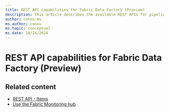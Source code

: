 ```yaml
---
title: REST API capabilities for Fabric Data Factory (Preview)
description: This article describes the available REST APIs for pipelines in Microsoft Fabric Data Factory.
author: conxu-ms
ms.author: conxu
ms.topic: conceptual
ms.date: 10/24/2024
---
```


# REST API capabilities for Fabric Data Factory (Preview)


## Related content

- [REST API - Items](/rest/api/fabric/core/items)
- [Use the Fabric Monitoring hub](/admin/monitoring-hub.md)
